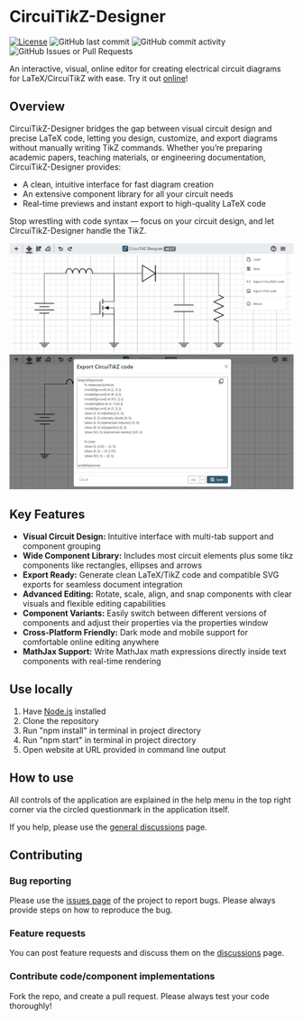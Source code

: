 # CircuiTi*k*Z-Designer

[![License](https://img.shields.io/github/license/circuit2tikz/circuitikz-designer)](LICENSE)
![GitHub last commit](https://img.shields.io/github/last-commit/circuit2tikz/circuitikz-designer)
![GitHub commit activity](https://img.shields.io/github/commit-activity/m/circuit2tikz/circuitikz-designer)
![GitHub Issues or Pull Requests](https://img.shields.io/github/issues/circuit2tikz/circuitikz-designer)

An interactive, visual, online editor for creating electrical circuit diagrams for LaTeX/CircuiTi*k*Z with ease. Try it out [online](https://circuit2tikz.tf.fau.de/designer/)!

## Overview

CircuiTi*k*Z-Designer bridges the gap between visual circuit design and precise LaTeX code, letting you design, customize, and export diagrams without manually writing TikZ commands.
Whether you’re preparing academic papers, teaching materials, or engineering documentation, CircuiTi*k*Z-Designer provides:

- A clean, intuitive interface for fast diagram creation
- An extensive component library for all your circuit needs
- Real-time previews and instant export to high-quality LaTeX code

Stop wrestling with code syntax — focus on your circuit design, and let CircuiTikZ-Designer handle the Ti*k*Z.

![example_image](./example_image.png)
![example_image2](./example_image2.png)

## Key Features

- **Visual Circuit Design:** Intuitive interface with multi-tab support and component grouping
- **Wide Component Library:** Includes most circuit elements plus some tikz components like rectangles, ellipses and arrows
- **Export Ready:** Generate clean LaTeX/TikZ code and compatible SVG exports for seamless document integration
- **Advanced Editing:** Rotate, scale, align, and snap components with clear visuals and flexible editing capabilities
- **Component Variants:** Easily switch between different versions of components and adjust their properties via the properties window
- **Cross-Platform Friendly:** Dark mode and mobile support for comfortable online editing anywhere
- **MathJax Support:** Write MathJax math expressions directly inside text components with real-time rendering

## Use locally

1. Have [Node.js](https://nodejs.org/) installed
2. Clone the repository
3. Run "npm install" in terminal in project directory
4. Run "npm start" in terminal in project directory
5. Open website at URL provided in command line output

## How to use

All controls of the application are explained in the help menu in the top right corner via the circled questionmark in the application itself.

If you help, please use the [general discussions](https://github.com/Circuit2TikZ/CircuiTikZ-Designer/discussions/categories/general) page.

## Contributing

### Bug reporting

Please use the [issues page](https://github.com/Circuit2TikZ/CircuiTikZ-Designer/issues) of the project to report bugs. Please always provide steps on how to reproduce the bug.

### Feature requests

You can post feature requests and discuss them on the [discussions](https://github.com/Circuit2TikZ/CircuiTikZ-Designer/discussions/categories/ideas) page.

### Contribute code/component implementations

Fork the repo, and create a pull request. Please always test your code thoroughly!
